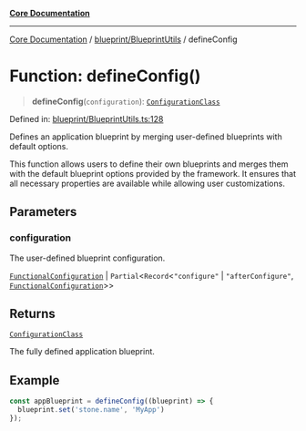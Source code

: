 [**Core Documentation**](../../../README.md)

***

[Core Documentation](../../../README.md) / [blueprint/BlueprintUtils](../README.md) / defineConfig

# Function: defineConfig()

> **defineConfig**(`configuration`): [`ConfigurationClass`](../../../declarations/type-aliases/ConfigurationClass.md)

Defined in: [blueprint/BlueprintUtils.ts:128](https://github.com/stonemjs/core/blob/85781fe5b87769612839dd6b850ba45186d357fa/src/blueprint/BlueprintUtils.ts#L128)

Defines an application blueprint by merging user-defined blueprints with default options.

This function allows users to define their own blueprints and merges them with
the default blueprint options provided by the framework.
It ensures that all necessary properties are available while allowing user customizations.

## Parameters

### configuration

The user-defined blueprint configuration.

[`FunctionalConfiguration`](../../../declarations/type-aliases/FunctionalConfiguration.md) | `Partial`\<`Record`\<`"configure"` \| `"afterConfigure"`, [`FunctionalConfiguration`](../../../declarations/type-aliases/FunctionalConfiguration.md)\>\>

## Returns

[`ConfigurationClass`](../../../declarations/type-aliases/ConfigurationClass.md)

The fully defined application blueprint.

## Example

```typescript
const appBlueprint = defineConfig((blueprint) => {
  blueprint.set('stone.name', 'MyApp')
});
```
